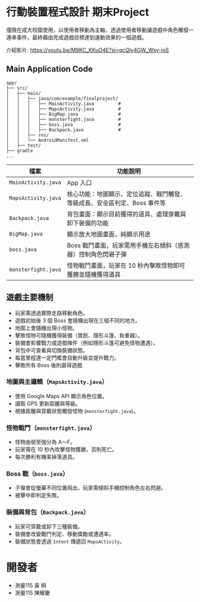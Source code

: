 # 行動裝置程式設計 期末Project
僅限在成大校園使用，以使用者移動為主軸，透過使用者移動讓遊戲中角色觸發一連串事件，最終藉由完成遊戲目標達到運動效果的一個遊戲。

介紹影片:
https://youtu.be/M9KC_KKuO4E?si=qcQIy4GW_Wsy-joS

## Main Application Code
```
app/
├── src/
│   ├── main/
│   │   ├── java/com/example/finalproject/
│   │   │   ├── MainActivity.java         # 
│   │   │   ├── MapsActivity.java         # 
│   │   │   ├── BigMap.java               # 
│   │   │   ├── monsterfight.java         # 
│   │   │   ├── boss.java                 # 
│   │   │   ├── Backpack.java             # 
│   │   ├── res/                          
│   │   └── AndroidManifest.xml          
│   ├── test/                           
├── gradle
...             
```

| 檔案             | 功能說明 |
|----------------------|----------|
| `MainActivity.java`  | App 入口 |
| `MapsActivity.java`  | 核心功能：地圖顯示、定位追蹤、戰鬥觸發、等級成長、安全區判定、Boss 事件等 |
| `Backpack.java`      | 背包畫面：顯示目前獲得的道具、處理穿戴與卸下裝備的功能 |
| `BigMap.java`        | 顯示放大地圖畫面，純顯示用途 |
| `boss.java`          | Boss 戰鬥畫面，玩家需用手機左右傾斜（感測器）控制角色閃避子彈 |
| `monsterfight.java`  | 怪物戰鬥畫面，玩家在 10 秒內擊敗怪物即可獲勝並隨機獲得道具 |

##  遊戲主要機制

- 玩家需透過實際走路移動角色。
- 遊戲初始後 3 個 Boss 會隨機出現在三個不同的地方。
- 地圖上會隨機出現小怪物。
- 擊敗怪物可隨機獲得裝備（寶劍、隱形斗篷、負重器）。
- 裝備會影響戰力或遊戲條件（例如隱形斗篷可避免怪物遭遇）。
- 背包中可查看與切換裝備狀態。
- 每當里程達一定門檻會自動升級並提升戰力。
- 擊敗所有 Boss 後則贏得遊戲

### 地圖與主邏輯（`MapsActivity.java`）
- 使用 Google Maps API 顯示角色位置。
- 讀取 GPS 更新距離與等級。
- 根據距離與穿戴狀態觸發怪物 (`monsterfight.java`)。

### 怪物戰鬥（`monsterfight.java`）
- 怪物由弱至強分為 A～F。
- 玩家需在 10 秒內攻擊怪物獲勝，否則死亡。
- 每次勝利有機率掉落道具。

###  Boss 戰（`boss.java`）
- 子彈會從螢幕不同位置飛出，玩家需傾斜手機控制角色左右閃避。
- 被擊中即判定失敗。

###  裝備與背包（`Backpack.java`）
- 玩家可穿戴或卸下三種裝備。
- 裝備會改變戰鬥判定、移動獎勵或遭遇率。
- 裝備狀態會透過 `Intent` 傳遞回 `MapsActivity`。


# 開發者
- 測量115 黃 朔
- 測量115 陳耀慶
